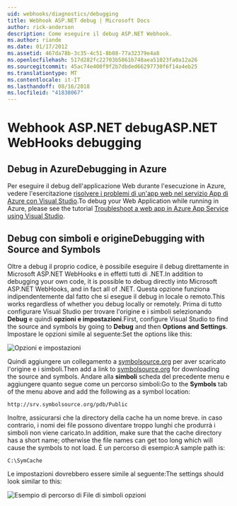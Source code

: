 ```yaml
---
uid: webhooks/diagnostics/debugging
title: Webhook ASP.NET debug | Microsoft Docs
author: rick-anderson
description: Come eseguire il debug ASP.NET Webhook.
ms.author: riande
ms.date: 01/17/2012
ms.assetid: 467da78b-3c35-4c51-8b08-77a32379e4a8
ms.openlocfilehash: 517d282fc22703b5861b748aea51023fa0a12a26
ms.sourcegitcommit: 45ac74e400f9f2b7dbded66297730f6f14a4eb25
ms.translationtype: MT
ms.contentlocale: it-IT
ms.lasthandoff: 08/16/2018
ms.locfileid: "41838067"
---
```

# <a name="aspnet-webhooks-debugging"></a><span data-ttu-id="e9a46-103">Webhook ASP.NET debug</span><span class="sxs-lookup"><span data-stu-id="e9a46-103">ASP.NET WebHooks debugging</span></span>  

## <a name="debugging-in-azure"></a><span data-ttu-id="e9a46-104">Debug in Azure</span><span class="sxs-lookup"><span data-stu-id="e9a46-104">Debugging in Azure</span></span>

<span data-ttu-id="e9a46-105">Per eseguire il debug dell'applicazione Web durante l'esecuzione in Azure, vedere l'esercitazione [risolvere i problemi di un'app web nel servizio App di Azure con Visual Studio](https://azure.microsoft.com/documentation/articles/web-sites-dotnet-troubleshoot-visual-studio/#webserverlogs).</span><span class="sxs-lookup"><span data-stu-id="e9a46-105">To debug your Web Application while running in Azure, please see the tutorial [Troubleshoot a web app in Azure App Service using Visual Studio](https://azure.microsoft.com/documentation/articles/web-sites-dotnet-troubleshoot-visual-studio/#webserverlogs).</span></span>

## <a name="debugging-with-source-and-symbols"></a><span data-ttu-id="e9a46-106">Debug con simboli e origine</span><span class="sxs-lookup"><span data-stu-id="e9a46-106">Debugging with Source and Symbols</span></span>

<span data-ttu-id="e9a46-107">Oltre a debug il proprio codice, è possibile eseguire il debug direttamente in Microsoft ASP.NET WebHooks e in effetti tutti di .NET.</span><span class="sxs-lookup"><span data-stu-id="e9a46-107">In addition to debugging your own code, it is possible to debug directly into Microsoft ASP.NET WebHooks, and in fact all of .NET.</span></span> <span data-ttu-id="e9a46-108">Questa opzione funziona indipendentemente dal fatto che si esegue il debug in locale o remoto.</span><span class="sxs-lookup"><span data-stu-id="e9a46-108">This works regardless of whether you debug locally or remotely.</span></span> <span data-ttu-id="e9a46-109">Prima di tutto configurare Visual Studio per trovare l'origine e i simboli selezionando **Debug** e quindi **opzioni e impostazioni**.</span><span class="sxs-lookup"><span data-stu-id="e9a46-109">First, configure Visual Studio to find the source and symbols by going to **Debug** and then **Options and Settings**.</span></span> <span data-ttu-id="e9a46-110">Impostare le opzioni simile al seguente:</span><span class="sxs-lookup"><span data-stu-id="e9a46-110">Set the options like this:</span></span>

![Opzioni e impostazioni](_static/SourceSymbols.png)

<span data-ttu-id="e9a46-112">Quindi aggiungere un collegamento a [symbolsource.org](http://symbolsource.org) per aver scaricato l'origine e i simboli.</span><span class="sxs-lookup"><span data-stu-id="e9a46-112">Then add a link to [symbolsource.org](http://symbolsource.org) for downloading the source and symbols.</span></span> <span data-ttu-id="e9a46-113">Andare alla **simboli** scheda del precedente menu e aggiungere quanto segue come un percorso simboli:</span><span class="sxs-lookup"><span data-stu-id="e9a46-113">Go to the **Symbols** tab of the menu above and add the following as a symbol location:</span></span>

```
http://srv.symbolsource.org/pdb/Public
```

<span data-ttu-id="e9a46-114">Inoltre, assicurarsi che la directory della cache ha un nome breve. in caso contrario, i nomi dei file possono diventare troppo lunghi che produrrà i simboli non viene caricato.</span><span class="sxs-lookup"><span data-stu-id="e9a46-114">In addition, make sure that the cache directory has a short name; otherwise the file names can get too long which will cause the symbols to not load.</span></span> <span data-ttu-id="e9a46-115">È un percorso di esempio:</span><span class="sxs-lookup"><span data-stu-id="e9a46-115">A sample path is:</span></span>

```
C:\SymCache
```

<span data-ttu-id="e9a46-116">Le impostazioni dovrebbero essere simile al seguente:</span><span class="sxs-lookup"><span data-stu-id="e9a46-116">The settings should look similar to this:</span></span>

![Esempio di percorso di File di simboli opzioni](_static/SymSource.png)
